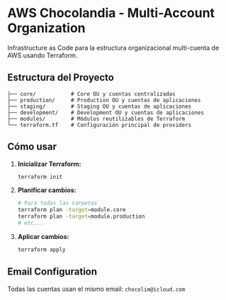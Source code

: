 # AWS Chocolandia - Multi-Account Organization

Infrastructure as Code para la estructura organizacional multi-cuenta de AWS usando Terraform.

## Estructura del Proyecto

```
├── core/           # Core OU y cuentas centralizadas
├── production/     # Production OU y cuentas de aplicaciones
├── staging/        # Staging OU y cuentas de aplicaciones  
├── development/    # Development OU y cuentas de aplicaciones
├── modules/        # Módulos reutilizables de Terraform
└── terraform.tf    # Configuración principal de providers
```

## Cómo usar

1. **Inicializar Terraform:**
   ```bash
   terraform init
   ```

2. **Planificar cambios:**
   ```bash
   # Para todas las carpetas
   terraform plan -target=module.core
   terraform plan -target=module.production
   # etc...
   ```

3. **Aplicar cambios:**
   ```bash
   terraform apply
   ```

## Email Configuration

Todas las cuentas usan el mismo email: `chocolim@icloud.com`